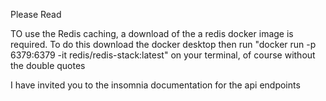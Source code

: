 Please Read

TO use the Redis caching, a download of the a redis docker image is required.
To do this download the docker desktop then run "docker run -p 6379:6379 -it redis/redis-stack:latest" on your terminal, of course without the double quotes

I have invited you to the insomnia documentation for the api endpoints